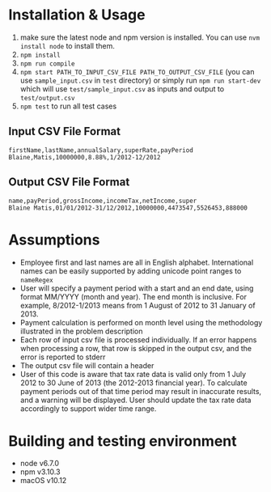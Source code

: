 <!--
@Author: Guan Gui <guiguan>
@Date:   2016-10-12T15:05:15+11:00
@Email:  root@guiguan.net
@Last modified by:   guiguan
@Last modified time: 2016-10-13T06:31:37+11:00
-->

# Installation & Usage

1. make sure the latest node and npm version is installed. You can use `nvm install node` to install them.
2. `npm install`
3. `npm run compile`
4. `npm start PATH_TO_INPUT_CSV_FILE PATH_TO_OUTPUT_CSV_FILE` (you can use `sample_input.csv` in `test` directory) or simply run `npm run start-dev` which will use `test/sample_input.csv` as inputs and output to `test/output.csv`
5. `npm test` to run all test cases

## Input CSV File Format

```
firstName,lastName,annualSalary,superRate,payPeriod
Blaine,Matis,10000000,8.88%,1/2012-12/2012
```
## Output CSV File Format

```
name,payPeriod,grossIncome,incomeTax,netIncome,super
Blaine Matis,01/01/2012-31/12/2012,10000000,4473547,5526453,888000
```

# Assumptions

* Employee first and last names are all in English alphabet. International names can be easily supported by adding unicode point ranges to `nameRegex`
* User will specify a payment period with a start and an end date, using format MM/YYYY (month and year). The end month is inclusive. For example, 8/2012-1/2013 means from 1 August of 2012 to 31 January of 2013.
* Payment calculation is performed on month level using the methodology illustrated in the problem description
* Each row of input csv file is processed individually. If an error happens when processing a row, that row is skipped in the output csv, and the error is reported to stderr
* The output csv file will contain a header
* User of this code is aware that tax rate data is valid only from 1 July 2012 to 30 June of 2013 (the 2012-2013 financial year). To calculate payment periods out of that time period may result in inaccurate results, and a warning will be displayed. User should update the tax rate data accordingly to support wider time range.

# Building and testing environment

* node v6.7.0
* npm v3.10.3
* macOS v10.12
